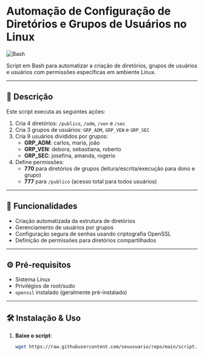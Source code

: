 # Automação de Configuração de Diretórios e Grupos de Usuários no Linux

![Bash](https://img.shields.io/badge/Shell_Script-Bash-4EAA25?style=for-the-badge&logo=gnu-bash&logoColor=white)

Script em Bash para automatizar a criação de diretórios, grupos de usuários e usuários com permissões específicas em ambiente Linux.

---

## 📝 Descrição

Este script executa as seguintes ações:
1. Cria 4 diretórios: `/publico`, `/adm`, `/ven` e `/sec`
2. Cria 3 grupos de usuários: `GRP_ADM`, `GRP_VEN` e `GRP_SEC`
3. Cria 9 usuários divididos por grupos:
   - **GRP_ADM**: carlos, maria, joão
   - **GRP_VEN**: debora, sebastiana, roberto
   - **GRP_SEC**: josefina, amanda, rogerio
4. Define permissões:
   - **770** para diretórios de grupos (leitura/escrita/execução para dono e grupo)
   - **777** para `/publico` (acesso total para todos usuários)

---

## 🚀 Funcionalidades

- Criação automatizada da estrutura de diretórios
- Gerenciamento de usuários por grupos
- Configuração segura de senhas usando criptografia OpenSSL
- Definição de permissões para diretórios compartilhados

---

## ⚙️ Pré-requisitos

- Sistema Linux
- Privilégios de root/sudo
- `openssl` instalado (geralmente pré-instalado)

---

## 🛠️ Instalação & Uso

1. **Baixe o script**:
   ```bash
   wget https://raw.githubusercontent.com/seuusuario/repo/main/script.sh
